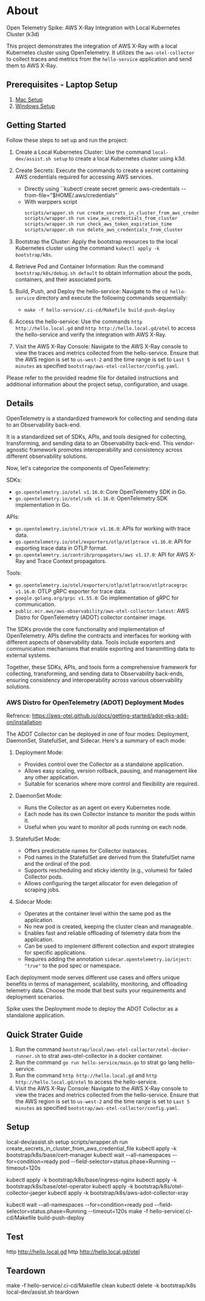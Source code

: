 # About

Open Telemetry Spike: AWS X-Ray Integration with Local Kubernetes Cluster (k3d)

This project demonstrates the integration of AWS X-Ray with a local Kubernetes cluster using OpenTelemetry. It utilizes the `aws-otel-collector` to collect traces and metrics from the `hello-service` application and send them to AWS X-Ray.

## Prerequisites - Laptop Setup

1. [Mac Setup][mac_setup]
2. [Windows Setup][win_setup]


## Getting Started
Follow these steps to set up and run the project:

1. Create a Local Kubernetes Cluster: Use the command `local-dev/assist.sh setup` to create a local Kubernetes cluster using k3d.

2. Create Secrets: Execute the commands to create a secret containing AWS credentials required for accessing AWS services.
    * Directly using ``kubectl create secret generic aws-credentials --from-file="$HOME/.aws/credentials"` 
    * With warppers script
        ```sh
        scripts/wrapper.sh run create_secrets_in_cluster_from_aws_credential_file
        scripts/wrapper.sh run view_aws_credentials_from_cluster
        scripts/wrapper.sh run check_aws_token_expiration_time
        scripts/wrapper.sh run delete_aws_credentials_from_cluster
        ```

3. Bootstrap the Cluster: Apply the bootstrap resources to the local Kubernetes cluster using the command `kubectl apply -k bootstrap/k8s`.

4. Retrieve Pod and Container Information: Run the command `bootstrap/k8s/debug.sh default` to obtain information about the pods, containers, and their associated ports.

5. Build, Push, and Deploy the hello-service: Navigate to the `cd hello-service` directory and execute the following commands sequentially:
   - `make -f hello-service/.ci-cd/Makefile build-push-deploy`

6. Access the hello-service: Use the commands `http http://hello.local.gd` and `http http://hello.local.gd/otel` to access the hello-service and verify the integration with AWS X-Ray.

7. Visit the AWS X-Ray Console: Navigate to the AWS X-Ray console to view the traces and metrics collected from the hello-service. Ensure that the AWS region is set to `us-west-2` and the time range is set to `Last 5 minutes` as specified `bootstrap/aws-otel-collector/config.yaml`.

Please refer to the provided readme file for detailed instructions and additional information about the project setup, configuration, and usage.

## Details 

OpenTelemetry is a standardized framework for collecting and sending data to an Observability back-end.

It is a standardized set of SDKs, APIs, and tools designed for collecting, transforming, and sending data to an Observability back-end. This vendor-agnostic framework promotes interoperability and consistency across different observability solutions.

Now, let's categorize the components of OpenTelemetry:

SDKs:
- `go.opentelemetry.io/otel v1.16.0`: Core OpenTelemetry SDK in Go.
- `go.opentelemetry.io/otel/sdk v1.16.0`: OpenTelemetry SDK implementation in Go.

APIs:
- `go.opentelemetry.io/otel/trace v1.16.0`: APIs for working with trace data.
- `go.opentelemetry.io/otel/exporters/otlp/otlptrace v1.16.0`: API for exporting trace data in OTLP format.
- `go.opentelemetry.io/contrib/propagators/aws v1.17.0`: API for AWS X-Ray and Trace Context propagators.

Tools:
- `go.opentelemetry.io/otel/exporters/otlp/otlptrace/otlptracegrpc v1.16.0`: OTLP gRPC exporter for trace data.
- `google.golang.org/grpc v1.55.0`: Go implementation of gRPC for communication.
- `public.ecr.aws/aws-observability/aws-otel-collector:latest`: AWS Distro for OpenTelemetry (ADOT) collector container image.

The SDKs provide the core functionality and implementation of OpenTelemetry. APIs define the contracts and interfaces for working with different aspects of observability data. Tools include exporters and communication mechanisms that enable exporting and transmitting data to external systems.

Together, these SDKs, APIs, and tools form a comprehensive framework for collecting, transforming, and sending data to Observability back-ends, ensuring consistency and interoperability across various observability solutions.

### AWS Distro for OpenTelemetry (ADOT) Deployment Modes

Refrence: https://aws-otel.github.io/docs/getting-started/adot-eks-add-on/installation

The ADOT Collector can be deployed in one of four modes: Deployment, DaemonSet, StatefulSet, and Sidecar. Here's a summary of each mode:

1. Deployment Mode:
   - Provides control over the Collector as a standalone application.
   - Allows easy scaling, version rollback, pausing, and management like any other application.
   - Suitable for scenarios where more control and flexibility are required.

2. DaemonSet Mode:
   - Runs the Collector as an agent on every Kubernetes node.
   - Each node has its own Collector instance to monitor the pods within it.
   - Useful when you want to monitor all pods running on each node.

3. StatefulSet Mode:
   - Offers predictable names for Collector instances.
   - Pod names in the StatefulSet are derived from the StatefulSet name and the ordinal of the pod.
   - Supports rescheduling and sticky identity (e.g., volumes) for failed Collector pods.
   - Allows configuring the target allocator for even delegation of scraping jobs.

4. Sidecar Mode:
   - Operates at the container level within the same pod as the application.
   - No new pod is created, keeping the cluster clean and manageable.
   - Enables fast and reliable offloading of telemetry data from the application.
   - Can be used to implement different collection and export strategies for specific applications.
   - Requires adding the annotation `sidecar.opentelemetry.io/inject: "true"` to the pod spec or namespace.

Each deployment mode serves different use cases and offers unique benefits in terms of management, scalability, monitoring, and offloading telemetry data. Choose the mode that best suits your requirements and deployment scenarios.

Spike uses the Deployment mode to deploy the ADOT Collector as a standalone application.

## Quick Strater Guide

1. Run the command `bootstrap/local/aws-otel-collector/otel-docker-runner.sh` to strat aws-otel-collector in a docker container.
1. Run the command `go run hello-service/main.go` to strat go lang hello-service.
1. Run the command `http http://hello.local.gd` and `http http://hello.local.gd/otel` to access the hello-service.
1. Visit the AWS X-Ray Console: Navigate to the AWS X-Ray console to view the traces and metrics collected from the hello-service. Ensure that the AWS region is set to `us-west-2` and the time range is set to `Last 5 minutes` as specified `bootstrap/aws-otel-collector/config.yaml`.

[win_setup]: https://github.com/rajasoun/win10x-onboard
[mac_setup]: https://github.com/rajasoun/mac-onboard



## Setup
local-dev/assist.sh setup
scripts/wrapper.sh run create_secrets_in_cluster_from_aws_credential_file
kubectl apply -k bootstrap/k8s/base/cert-manager
kubectl wait --all-namespaces --for=condition=ready pod --field-selector=status.phase=Running --timeout=120s

kubectl apply -k bootstrap/k8s/base/ingress-nginx
kubectl apply -k bootstrap/k8s/base/otel-operator
kubectl apply -k bootstrap/k8s/otel-collector-jaeger
kubectl apply -k bootstrap/k8s/aws-adot-collector-xray

kubectl wait --all-namespaces --for=condition=ready pod --field-selector=status.phase=Running --timeout=120s
make -f hello-service/.ci-cd/Makefile build-push-deploy

## Test
http http://hello.local.gd
http http://hello.local.gd/otel

## Teardown 

make -f hello-service/.ci-cd/Makefile clean
kubectl delete -k bootstrap/k8s
local-dev/assist.sh teardown





